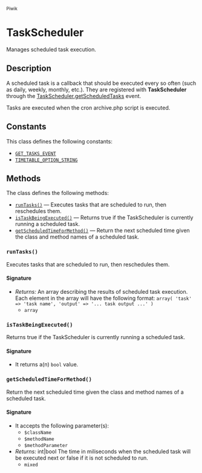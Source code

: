 <small>Piwik</small>

TaskScheduler
=============

Manages scheduled task execution.

Description
-----------

A scheduled task is a callback that should be executed every so often (such as daily,
weekly, monthly, etc.). They are registered with **TaskScheduler** through the
[TaskScheduler.getScheduledTasks](#) event.

Tasks are executed when the cron archive.php script is executed.


Constants
---------

This class defines the following constants:

- [`GET_TASKS_EVENT`](#get_tasks_event)
- [`TIMETABLE_OPTION_STRING`](#timetable_option_string)

Methods
-------

The class defines the following methods:

- [`runTasks()`](#runtasks) &mdash; Executes tasks that are scheduled to run, then reschedules them.
- [`isTaskBeingExecuted()`](#istaskbeingexecuted) &mdash; Returns true if the TaskScheduler is currently running a scheduled task.
- [`getScheduledTimeForMethod()`](#getscheduledtimeformethod) &mdash; Return the next scheduled time given the class and method names of a scheduled task.

<a name="runtasks" id="runtasks"></a>
### `runTasks()`

Executes tasks that are scheduled to run, then reschedules them.

#### Signature

- _Returns:_ An array describing the results of scheduled task execution. Each element in the array will have the following format: ``` array( 'task' => 'task name', 'output' => '... task output ...' ) ```
    - `array`

<a name="istaskbeingexecuted" id="istaskbeingexecuted"></a>
### `isTaskBeingExecuted()`

Returns true if the TaskScheduler is currently running a scheduled task.

#### Signature

- It returns a(n) `bool` value.

<a name="getscheduledtimeformethod" id="getscheduledtimeformethod"></a>
### `getScheduledTimeForMethod()`

Return the next scheduled time given the class and method names of a scheduled task.

#### Signature

- It accepts the following parameter(s):
    - `$className`
    - `$methodName`
    - `$methodParameter`
- _Returns:_ int|bool The time in miliseconds when the scheduled task will be executed next or false if it is not scheduled to run.
    - `mixed`


